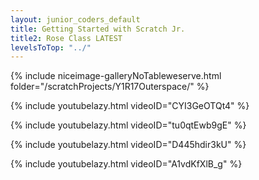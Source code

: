 ```yaml
---
layout: junior_coders_default
title: Getting Started with Scratch Jr.
title2: Rose Class LATEST
levelsToTop: "../"
---
```




{% include niceimage-galleryNoTableweserve.html folder="/scratchProjects/Y1R17Outerspace/" %}


{% include youtubelazy.html  videoID="CYI3GeOTQt4" %}

{% include youtubelazy.html  videoID="tu0qtEwb9gE" %}

{% include youtubelazy.html  videoID="D445hdir3kU" %}

{% include youtubelazy.html  videoID="A1vdKfXlB_g" %}

